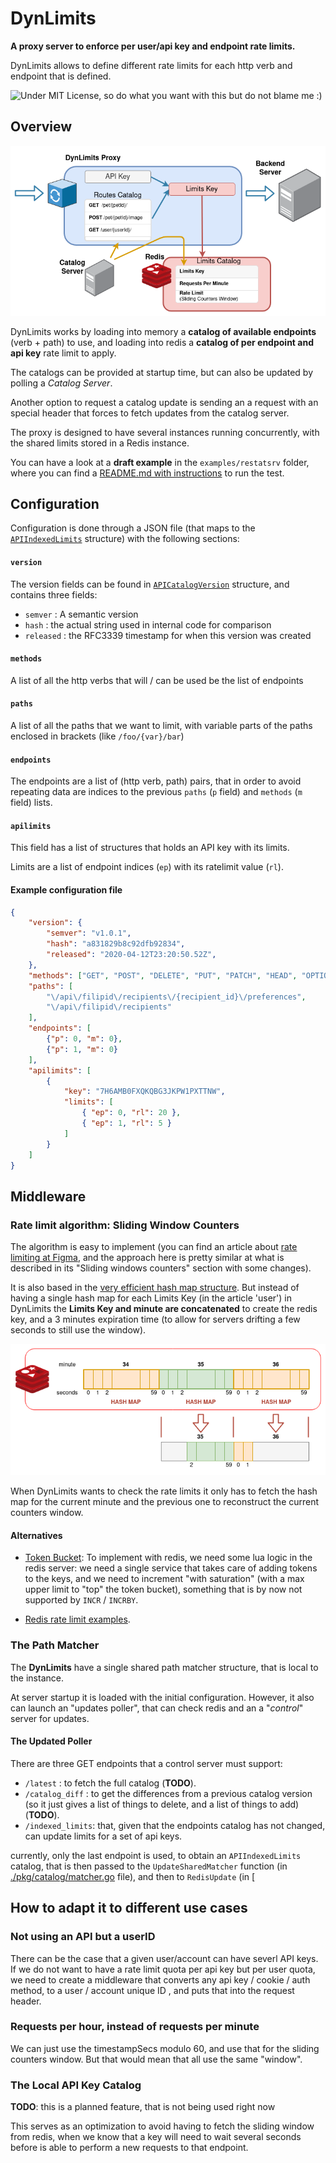 # DynLimits

**A proxy server to enforce per user/api key and endpoint rate limits.**

DynLimits allows to define different rate limits for each http verb
and endpoint that is defined.

![Under MIT License](LICENSE), so do what you want with this but do not
blame me :)


## Overview

![DynLimits Overview](./docs/DynLimits_Overview.png)

DynLimits works by loading into memory a **catalog of available
endpoints** (verb + path) to use, and loading into redis a **catalog of
per endpoint and api key** rate limit to apply.

The catalogs can be provided at startup time, but can also
be updated by polling a _Catalog Server_.

Another option to request a catalog update is sending an
a request with an special header that forces
to fetch updates from the catalog server.

The proxy is designed to have several instances running
concurrently, with the shared limits stored in a Redis instance.

You can have a look at a **draft example** in the
`examples/restatsrv` folder, where you can find a
[README.md with instructions](./examples/reqstatsrv/README.md)
to run the test.

## Configuration

Configuration is done through a JSON file (that maps to the
[`APIIndexedLimits`](./pkg/catalog/limitdefs.go) structure)
with the following sections:

#### `version`

The version fields can be found in
[`APICatalogVersion`](./pkg/catalog/limitdefs.go) structure, and contains
three fields:

- `semver` : A semantic version
- `hash` : the actual string used in internal code for comparison
- `released` : the RFC3339 timestamp for when this version was created

#### `methods`

A list of all the http verbs that will / can be used be the list of endpoints

#### `paths`

A list of all the paths that we want to limit, with variable parts of the
paths enclosed in brackets (like `/foo/{var}/bar`)

#### `endpoints`

The endpoints are a list of (http verb, path) pairs, that in order to
avoid repeating data are indices to the previous `paths` (`p` field)
and `methods` (`m` field) lists.

#### `apilimits`

This field has a list of structures that holds an API key with its limits.

Limits are a list of endpoint indices (`ep`) with its ratelimit value (`rl`).


#### Example configuration file

```json
{
    "version": {
        "semver": "v1.0.1",
        "hash": "a831829b8c92dfb92834",
        "released": "2020-04-12T23:20:50.52Z",
    },
    "methods": ["GET", "POST", "DELETE", "PUT", "PATCH", "HEAD", "OPTIONS"],
    "paths": [
        "\/api\/filipid\/recipients\/{recipient_id}\/preferences",
        "\/api\/filipid\/recipients"
    ],
    "endpoints": [
        {"p": 0, "m": 0},
        {"p": 1, "m": 0}
    ],
    "apilimits": [
        {
            "key": "7H6AMB0FXQKQBG3JKPW1PXTTNW",
            "limits": [
                { "ep": 0, "rl": 20 },
                { "ep": 1, "rl": 5 }
            ]
        }
    ]
}
```

## Middleware

### Rate limit algorithm: **Sliding Window Counters**

The algorithm is easy to implement (you can find an article about
[rate limiting at Figma](https://www.figma.com/blog/an-alternative-approach-to-rate-limiting/), and the approach here is pretty similar at what is described in its
"Sliding windows counters" section with some changes).

It is also based in the [very efficient hash map structure](https://redis.io/topics/memory-optimization). But instead of having a single hash map for each
Limits Key (in the article 'user') in DynLimits the **Limits Key
and minute are concatenated** to create the redis key, and a 3 minutes expiration
time (to allow for servers drifting a few seconds to still use the window).

![Redis Sliding Window Counters](./docs/DynLimits_Redis.png)


When DynLimits wants to check the rate limits it only has to fetch
the hash map for the current minute and the previous one to reconstruct
the current counters window.


#### Alternatives

* [Token Bucket](https://en.wikipedia.org/wiki/Token_bucket): To implement
    with redis, we need some lua logic in the redis server: we need
    a single service that takes care of adding tokens to the keys, and
    we need to increment "with saturation" (with a max upper limit to
    "top" the token bucket), something that is by now not supported
    by `INCR` / `INCRBY`.

* [Redis rate limit examples](https://redis.io/commands/incr#pattern-rate-limiter-1).


### The Path Matcher

The **DynLimits** have a single shared path matcher structure, that is
local to the instance.

At server startup it is loaded with the initial configuration. However,
it also can launch an "updates poller", that can check redis and an
a "_control_" server for updates.


#### The Updated Poller

There are three GET endpoints that a control server must support:

- `/latest` : to fetch the full catalog (**TODO**).
- `/catalog_diff` : to get the differences from a previous
    catalog version (so it just gives a list of things to delete,
    and a list of things to add) (**TODO**).
- `/indexed_limits`: that, given that the endpoints catalog has not
    changed, can update limits for a set of api keys.

currently, only the last endpoint is used, to obtain an `APIIndexedLimits`
catalog, that is then passed to the `UpdateSharedMatcher` function
(in [./pkg/catalog/matcher.go](./pkg/catalog.matcher.go) file), and
then to `RedisUpdate` (in [


## How to adapt it to different use cases

### Not using an API but a userID

There can be the case that a given user/account can have severl API keys. If
we do not want to have a rate limit quota per api key but per user quota,
we need to create a middleware that converts any api key / cookie / auth
method, to a user / account unique ID , and puts that into the request
header.


### Requests per hour, instead of requests per minute

We can just use the timestampSecs modulo 60, and use that for the
sliding counters window. But that would mean that all use the same
"window".


### The Local API Key Catalog

**TODO**: this is a planned feature, that is not being used right now

This serves as an optimization to avoid having to fetch the sliding
window from redis, when we know that a key will need to wait several seconds
before is able to perform a new requests to that endpoint.
